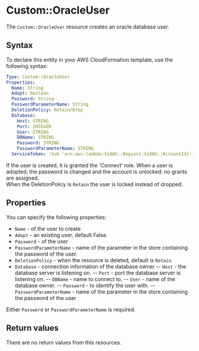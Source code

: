 # Custom::OracleUser
The `Custom::OracleUser` resource creates an oracle database user.


## Syntax
To declare this entity in your AWS CloudFormation template, use the following syntax:

```yaml
Type: Custom::OracleUser
Properties:
  Name: String
  Adopt: Boolean
  Password: String
  PasswordParameterName: String
  DeletionPolicy: Retain/Drop
  Database:
    Host: STRING
    Port: INTEGER
    User: STRING
    DBName: STRING
    Password: STRING
    PasswordParameterName: STRING
  ServiceToken: !Sub 'arn:aws:lambda:${AWS::Region}:${AWS::AccountId}:function:binxio-cfn-oracle-user-provider-vpc-${AppVPC}'
```

If the user is created, it is granted the 'Connect' role. When a user is adopted, the password is changed and the account is unlocked: no grants are assigned.  
When the DeletionPolicy is `Retain` the user is locked instead of dropped.

## Properties
You can specify the following properties:

- `Name` - of the user to create
- `Adopt` - an existing user, default False.
- `Password` - of the user 
- `PasswordParameterName` - name of the parameter in the store containing the password of the user.
- `DeletionPolicy` - when the resource is deleted, default is `Retain`.
- `Database` - connection information of the database owner
-- `Host` - the database server is listening on.
-- `Port` - port the database server is listening on.
-- `DBName` - name to connect to.
-- `User` - name of the database owner.
-- `Password` - to identify the user with. 
-- `PasswordParameterName` - name of the parameter in the store containing the password of the user

Either `Password` or `PasswordParameterName` is required.

## Return values
There are no return values from this resources.

